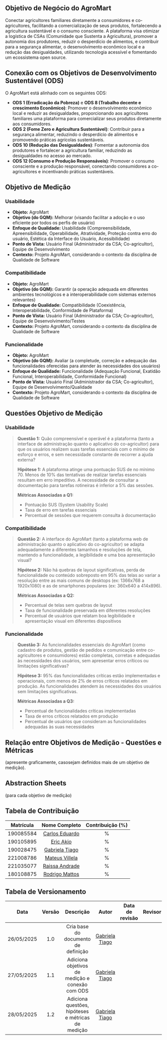 ## Objetivo de Negócio do **AgroMart**

Conectar agricultores familiares diretamente a consumidores e co-agricultores, facilitando a comercialização de seus produtos, fortalecendo a agricultura sustentável e o consumo consciente. A plataforma visa otimizar a logística de CSAs (Comunidade que Sustenta a Agricultura), promover a autonomia dos produtores, reduzir o desperdício de alimentos, e contribuir para a segurança alimentar, o desenvolvimento econômico local e a redução das desigualdades, utilizando tecnologia acessível e fomentando um ecossistema open source.

## Conexão com os Objetivos de Desenvolvimento Sustentável (ODS)

O AgroMart está alinhado com os seguintes ODS:

-   **ODS 1 (Erradicação da Pobreza)** e **ODS 8 (Trabalho decente e crescimento Econômico)**: Promover o desenvolvimento econômico local e reduzir as desigualdades, proporcionando aos agricultores familiares uma plataforma para comercializar seus produtos diretamente aos consumidores.
-   **ODS 2 (Fome Zero e Agricultura Sustentável)**: Contribuir para a segurança alimentar, reduzindo o desperdício de alimentos e promovendo práticas agrícolas sustentáveis.
-   **ODS 10 (Redução das Desigualdades)**: Fomentar a autonomia dos produtores e fortalecer a agricultura familiar, reduzindo as desigualdades no acesso ao mercado.
-   **ODS 12 (Consumo e Produção Responsáveis)**: Promover o consumo consciente e a produção responsável, conectando consumidores a co-agricultores e incentivando práticas sustentáveis.

## Objetivo de Medição

### Usabilidade

-   **Objeto:** AgroMart
-   **Objetivo (do GQM):** Melhorar (visando facilitar a adoção e o uso eficiente por todos os perfis de usuário)
-   **Enfoque de Qualidade:** Usabilidade (Compreensibilidade, Apreensibilidade, Operabilidade, Atratividade, Proteção contra erro do usuário, Estética da Interface do Usuário, Acessibilidade)
-   **Ponto de Vista:** Usuário Final (Administrador da CSA; Co-agricultor), Equipe de Desenvolvimento
-   **Contexto:** Projeto AgroMart, considerando o contexto da disciplina de Qualidade de Software

### Compatibilidade

-   **Objeto:** AgroMart
-   **Objetivo (do GQM):** Garantir (a operação adequada em diferentes ambientes tecnológicos e a interoperabilidade com sistemas externos relevantes)
-   **Enfoque de Qualidade:** Compatibilidade (Coexistência, Interoperabilidade, Conformidade de Plataforma)
-   **Ponto de Vista:** Usuário Final (Administrador da CSA; Co-agricultor), Equipe de Desenvolvimento/Testes
-   **Contexto:** Projeto AgroMart, considerando o contexto da disciplina de Qualidade de Software

### Funcionalidade

-   **Objeto:** AgroMart
-   **Objetivo (do GQM):** Avaliar (a completude, correção e adequação das funcionalidades oferecidas para atender às necessidades dos usuários)
-   **Enfoque de Qualidade:** Funcionalidade (Adequação Funcional, Exatidão Funcional, Interoperabilidade, Conformidade Funcional)
-   **Ponto de Vista:** Usuário Final (Administrador da CSA; Co-agricultor), Equipe de Desenvolvimento/Qualidade
-   **Contexto:** Projeto AgroMart, considerando o contexto da disciplina de Qualidade de Software

## Questões Objetivo de Medição

### Usabilidade

> **Questão 1:** Quão compreensível e operável é a plataforma (tanto a interface de administração quanto o aplicativo do co-agricultor) para que os usuários realizem suas tarefas essenciais com o mínimo de esforço e erros, e sem necessidade constante de recorrer a ajuda externa?
>
> **Hipótese 1:** A plataforma atinge uma pontuação SUS de no mínimo 70. Menos de 10% das tentativas de realizar tarefas essenciais resultam em erro impeditivo. A necessidade de consultar a documentação para tarefas rotineiras é inferior a 5% das sessões.
>
> **Métricas Associadas a Q1:**
>
> -   Pontuação SUS (System Usability Scale)
> -   Taxa de erro em tarefas essenciais
> -   Percentual de sessões que requerem consulta à documentação

### Compatibilidade

> **Questão 2:** A interface do AgroMart (tanto a plataforma web de administração quanto o aplicativo do co-agricultor) se adapta adequadamente a diferentes tamanhos e resoluções de tela, mantendo a funcionalidade, a legibilidade e uma boa apresentação visual?
>
> **Hipótese 2:** Não há quebras de layout significativas, perda de funcionalidade ou conteúdo sobreposto em 95% das telas ao variar a resolução entre as mais comuns de desktops (ex: 1366x768 a 1920x1080) e as de smartphones populares (ex: 360x640 a 414x896).
>
> **Métricas Associadas a Q2:**
>
> -   Percentual de telas sem quebras de layout
> -   Taxa de funcionalidade preservada em diferentes resoluções
> -   Percentual de usuários que relatam boa legibilidade e apresentação visual em diferentes dispositivos

### Funcionalidade

> **Questão 3:** As funcionalidades essenciais do AgroMart (como cadastro de produtos, gestão de pedidos e comunicação entre co-agricultores e consumidores) estão completas, corretas e adequadas às necessidades dos usuários, sem apresentar erros críticos ou limitações significativas?
>
> **Hipótese 3:** 95% das funcionalidades críticas estão implementadas e operacionais, com menos de 2% de erros críticos relatados em produção. As funcionalidades atendem às necessidades dos usuários sem limitações significativas.
>
> **Métricas Associadas a Q3:**
>
> -   Percentual de funcionalidades críticas implementadas
> -   Taxa de erros críticos relatados em produção
> -   Percentual de usuários que consideram as funcionalidades adequadas às suas necessidades

## Relação entre Objetivos de Medição - Questões e Métricas

(apresente graficamente, casosejam definidos mais de um objetivo de medição).

## Abstraction Sheets

(para cada objetivo de medição)

## Tabela de Contribuição

| Matrícula |                           Nome Completo                            | Contribuição (%) |
| :-------: | :----------------------------------------------------------------: | :--------------: |
| 190085584 | [Carlos Eduardo](https://github.com/CarlosEduardoMendesdeMesquita) |        %         |
| 190105895 |             [Eric Akio](https://github.com/eric-kingu)             |        %         |
| 190028475 |         [Gabriela Tiago](https://github.com/GabrielaTiago)         |        %         |
| 221008786 |          [Mateus Villela](https://github.com/MVConsorte)           |        %         |
| 221035077 |        [Raissa Andrade](https://github.com/RaissaAndradeS)         |        %         |
| 180108875 |         [Rodrigo Mattos](https://github.com/Rodrigomfab88)         |        %         |

## Tabela de Versionamento

|    Data    | Versão |                     Descrição                      |                       Autor                        | Data de revisão | Revisor |
| :--------: | :----: | :------------------------------------------------: | :------------------------------------------------: | :-------------: | :-----: |
| 26/05/2025 |  1.0   |        Cria base do documento de definição         | [Gabriela Tiago](https://github.com/GabrielaTiago) |                 |         |
| 27/05/2025 |  1.1   |  Adiciona objetivos de medição e conexão com ODS   | [Gabriela Tiago](https://github.com/GabrielaTiago) |                 |         |
| 28/05/2025 |  1.2   | Adiciona questões, hipóteses e métricas de medição | [Gabriela Tiago](https://github.com/GabrielaTiago) |                 |         |
